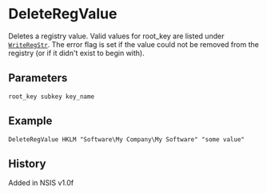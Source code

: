 # DeleteRegValue

Deletes a registry value. Valid values for root_key are listed under [`WriteRegStr`][1]. The error flag is set if the value could not be removed from the registry (or if it didn't exist to begin with).

## Parameters

    root_key subkey key_name

## Example

    DeleteRegValue HKLM "Software\My Company\My Software" "some value"

## History

Added in NSIS v1.0f

[1]: WriteRegStr.md